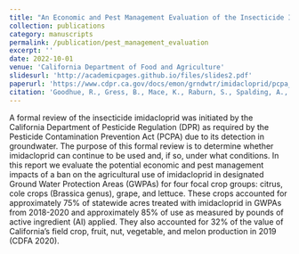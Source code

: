 ```yaml
---
title: "An Economic and Pest Management Evaluation of the Insecticide Imidacloprid in California Agriculture"
collection: publications
category: manuscripts
permalink: /publication/pest_management_evaluation
excerpt: ''
date: 2022-10-01
venue: 'California Department of Food and Agriculture'
slidesurl: 'http://academicpages.github.io/files/slides2.pdf'
paperurl: 'https://www.cdpr.ca.gov/docs/emon/grndwtr/imidacloprid/pcpa_imidacloprid_cdfa_final_report.pdf'
citation: 'Goodhue, R., Gress, B., Mace, K., Raburn, S., Spalding, A., Zheng, Y. (2022). &quot;An Economic and Pest Management Evaluation of the Insecticide Imidacloprid in California Agriculture.&quot; <i>California Department of Food and Agriculture</i>.'
---
```


A formal review of the insecticide imidacloprid was initiated by the California Department of Pesticide Regulation (DPR) as required by the Pesticide Contamination Prevention Act (PCPA) due to its detection in groundwater. The purpose of this formal review is to determine whether imidacloprid can continue to be used and, if so, under what conditions. In this report we evaluate the potential economic and pest management impacts of a ban on the agricultural use of imidacloprid in designated Ground Water Protection Areas (GWPAs) for four focal crop groups: citrus, cole crops (Brassica genus), grape, and lettuce. These crops accounted for approximately 75% of statewide acres treated with imidacloprid in GWPAs from 2018-2020 and approximately 85% of use as measured by pounds of active ingredient (AI) applied. They also accounted for 32% of the value of California’s field crop, fruit, nut, vegetable, and melon production in 2019 (CDFA 2020).
